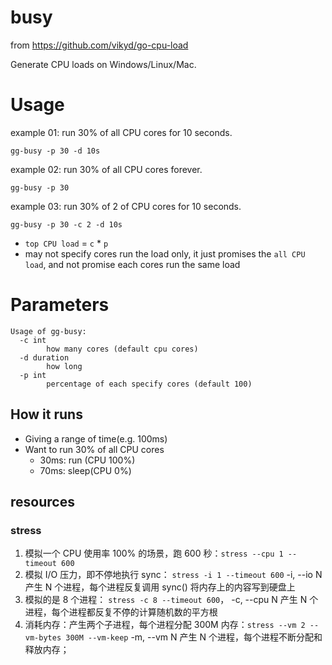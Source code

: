 # busy

from https://github.com/vikyd/go-cpu-load

Generate CPU loads on Windows/Linux/Mac.

# Usage

example 01: run 30% of all CPU cores for 10 seconds.

`gg-busy -p 30 -d 10s`

example 02: run 30% of all CPU cores forever.

`gg-busy -p 30`

example 03: run 30% of 2 of CPU cores for 10 seconds.

`gg-busy -p 30 -c 2 -d 10s`

- `top CPU load` = `c` \* `p`
- may not specify cores run the load only, it just promises the `all CPU load`, and not promise each cores run the same
  load

# Parameters

```
Usage of gg-busy:
  -c int
        how many cores (default cpu cores)
  -d duration
        how long
  -p int
        percentage of each specify cores (default 100)
```

## How it runs

- Giving a range of time(e.g. 100ms)
- Want to run 30% of all CPU cores
    - 30ms: run (CPU 100%)
    - 70ms: sleep(CPU 0%)

## resources

### stress

1. 模拟一个 CPU 使用率 100% 的场景，跑 600 秒：`stress --cpu 1 --timeout 600`
2. 模拟 I/O 压力，即不停地执行 sync： `stress -i 1 --timeout 600`  -i, --io N 产生 N 个进程，每个进程反复调用 sync() 将内存上的内容写到硬盘上
3. 模拟的是 8 个进程： `stress -c 8 --timeout 600`， -c, --cpu N 产生 N 个进程，每个进程都反复不停的计算随机数的平方根
4. 消耗内存：产生两个子进程，每个进程分配 300M 内存：`stress --vm 2 --vm-bytes 300M --vm-keep`  -m, --vm N 产生 N 个进程，每个进程不断分配和释放内存；

